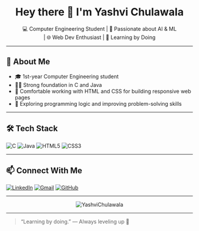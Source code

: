 <h1 align="center">Hey there 👋 I'm Yashvi Chulawala</h1>

<p align="center">
💻 Computer Engineering Student | 🚀 Passionate about AI & ML <br> | 🌐 Web Dev Enthusiast 
| 🧠 Learning by Doing
</p>

---

## 💼 About Me

- 🎓 1st-year Computer Engineering student
- 👩‍💻 Strong foundation in C and Java
- 🧱 Comfortable working with HTML and CSS for building responsive web pages
- 🧠 Exploring programming logic and improving problem-solving skills

---

## 🛠 Tech Stack

![C](https://img.shields.io/badge/-C-00599C?style=for-the-badge&logo=c)
![Java](https://img.shields.io/badge/-Java-007396?style=for-the-badge&logo=java)
![HTML5](https://img.shields.io/badge/-HTML5-E34F26?style=for-the-badge&logo=html5)
![CSS3](https://img.shields.io/badge/-CSS3-1572B6?style=for-the-badge&logo=css3)

---

## 📫 Connect With Me

[![LinkedIn](https://img.shields.io/badge/-LinkedIn-blue?style=flat-square&logo=linkedin)](https://www.linkedin.com/in/yashvi-chulawala-ab7972316/)
[![Gmail](https://img.shields.io/badge/-Gmail-D14836?style=flat-square&logo=gmail)](mailto:yashvi.chulawala@gmail.com)
[![GitHub](https://img.shields.io/badge/-GitHub-black?style=flat-square&logo=github)](https://github.com/yashvichulawala)

---

<p align="center">
  <img src="https://komarev.com/ghpvc/?username=YashviChulawala&label=Profile%20Views&color=0e75b6&style=flat" alt="YashviChulawala" />
</p>

---

> “Learning by doing.” — Always leveling up 🚀



<!--
**yashvichulawala/yashvichulawala** is a ✨ _special_ ✨ repository because its `README.md` (this file) appears on your GitHub profile.

Here are some ideas to get you started:

- 🔭 I’m currently working on ...
- 🌱 I’m currently learning ...
- 👯 I’m looking to collaborate on ...
- 🤔 I’m looking for help with ...
- 💬 Ask me about ...
- 📫 How to reach me: ...
- 😄 Pronouns: ...
- ⚡ Fun fact: ...
-->
